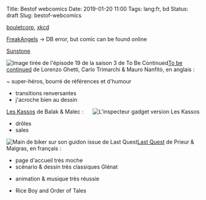 Title: Bestof webcomics
Date: 2019-01-20 11:00
Tags: lang:fr, bd
Status: draft
Slug: bestof-webcomics

[bouletcorp](http://www.bouletcorp.com), [xkcd](http://xkcd.com)

[FreakAngels](http://www.freakangels.com) -> DB error, but comic can be found online

[Sunstone](https://www.deviantart.com/shiniez/gallery/35675685/sunstone-chapter1)

<img alt="Image tirée de l'épisode 19 de la saison 3 de To Be Continued" src="images/2019/02/to-be-continued.jpg" class="left">

[To be continued](http://tobecontinuedcomic.com/webcomic) de Lorenzo Ghetti, Carlo Trimarchi & Mauro Nanfitò, en anglais :

~ super-héros, bourré de références et d'humour
+ transitions renversantes
+ j'acroche bien au dessin

<img alt="L'inspecteur gadget version Les Kassos" src="images/2019/02/kassos.jpg" class="right">

[Les Kassos](https://turbointeractive.fr/series/les-kassos/) de Balak & Malec :

+ drôles
+ sales

<img alt="Main de biker sur son guidon issue de Last Quest" src="images/2019/02/last-quest.gif" class="left">

[Last Quest](http://prieur-malgras.com/lastquest/FR/index.html) de Prieur & Malgras, en français :

- page d'accueil très moche
- scénario & dessin très classiques Glénat
+ animation & musique très réussie


+ Rice Boy and Order of Tales


<style>
article img {
    margin: 0 auto;
    max-height: 20rem;
}
img.left  { float: left; }
img.right { float: right; }
article p { clear: both; }
</style>

